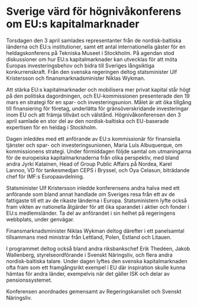# Sverige värd för högnivåkonferens om EU:s kapitalmarknader

Torsdagen den 3 april samlades representanter från de nordisk-baltiska länderna och EU:s institutioner, samt ett antal internationella gäster för en heldagskonferens på Tekniska Museet i Stockholm. På agendan stod diskussioner om hur EU:s kapitalmarknader kan utvecklas för att möta Europas investeringsbehov och bidra till Sveriges långsiktiga konkurrenskraft. Från den svenska regeringen deltog statsminister Ulf Kristersson och finansmarknadsminister Niklas Wykman.

Att stärka EU:s kapitalmarknader och mobilisera mer privat kapital står högt på den politiska dagordningen, och EU-kommissionen presenterade den 19 mars en strategi för en spar- och investeringsunion. Målet är att öka tillgång till finansiering för företag, underlätta för gränsöverskridande investeringar inom EU och att främja tillväxt och välstånd. Högnivåkonferensen den 3 april samlade en stor del av den nordisk-baltiska och EU-baserade expertisen för en heldag i Stockholm.

Dagen inleddes med ett anförande av EU:s kommissionär för finansiella tjänster och spar- och investeringsunionen, Maria Luís Albuquerque, om kommissionens strategi. Under förmiddagen följde samtal om utmaningarna för de europeiska kapitalmarknaderna från olika perspektiv, med bland andra Jyrki Katainen, Head of Group Public Affairs på Nordea, Karel Lannoo, VD för tankesmedjan CEPS i Bryssel, och Oya Celasun, biträdande chef för IMF:s Europaavdelning.

Statsminister Ulf Kristersson inledde konferensens andra halva med ett anförande som bland annat handlade om Sveriges resa från ett av de fattigaste till ett av de rikaste länderna i Europa. Statsministern lyfte också fram vikten av nationella åtgärder för att öka sparandet i aktier och fonder i EU:s medlemsländer. Ta del av anförandet i sin helhet på regeringens webbplats, under genvägar.

Finansmarknadsminister Niklas Wykman deltog därefter i ett panelsamtal tillsammans med ministrar från Lettland, Polen, Estland och Litauen.

I programmet deltog också bland andra riksbankschef Erik Thedéen, Jakob Wallenberg, styrelseordförande i Svenskt Näringsliv, och flera andra nordisk-baltiska talare. Under dagen lyftes den svenska kapitalmarknaden ofta fram som ett framgångsrikt exempel i EU där inspiration skulle kunna hämtas för andra länder, exempelvis när det gäller ISK och delar av pensionssystemet.

Konferensen anordnades gemensamt av Regeringskansliet och Svenskt Näringsliv.
